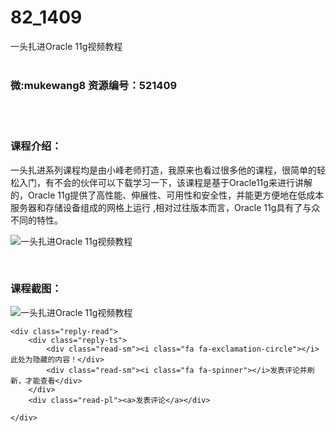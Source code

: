 # 82_1409
一头扎进Oracle 11g视频教程
<br/></br>
<h3>微:mukewang8 资源编号：521409</h3>
<br/></br>
<h3>课程介绍：</h3>
<p>一头扎进系列课程均是由小峰老师打造，我原来也看过很多他的课程，很简单的轻松入门，有不会的伙伴可以下载学习一下，该课程是基于<a title="查看与 Oracle 相关的文章" target="_blank">Oracle</a>11g来进行讲解的，Oracle 11g提供了高性能、伸展性、可用性和安全性，并能更方便地在低成本服务器和存储设备组成的网格上运行 ,相对过往版本而言，Oracle 11g具有了与众不同的特性。</p>
<p><img src="https://www.ko996.com/wp-content/uploads/img/2018/03/2-149.png" alt="一头扎进Oracle 11g视频教程"></p>
<div class="info-desc">
<p>&nbsp;</p>
<h3>课程截图：</h3>
<p><img src="https://www.ko996.com/wp-content/uploads/img/2018/03/3-150-160x300.png" alt="一头扎进Oracle 11g视频教程"></p>


	<div class="reply-read">
		<div class="reply-ts">
			<div class="read-sm"><i class="fa fa-exclamation-circle"></i>此处为隐藏的内容！</div>
			<div class="read-sm"><i class="fa fa-spinner"></i>发表评论并刷新，才能查看</div>
		</div>
		<div class="read-pl"><a>发表评论</a></div>
		
    </div>
</div>
